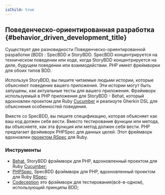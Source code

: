 ```yaml
---
isChild: true
---
```


## Поведенческо-ориентированная разработка {#behavior_driven_development_title}

Существует две разновидности Поведенческо-ориентированной разработки (BDD) : SpecBDD и StoryBDD. SpecBDD концентрируется на техническом поведении или коде, когда StoryBDD концентрируется на деле, будущем поведении или взаимодействии. PHP имеет фреймворки для обоих типов BDD.

Используя StoryBDD, вы пишите читаемые людьми истории, которые объясняют поведение вашего приложения. Эти истории могут быть запущены, как актуальные тесты для вашего приложения. Фрэймворк используемый в PHP приложения для StoryBDD - Behat, который вдохновлен проектом для Ruby [Cucumber](http://cukes.info/) и реализуте Gherkin DSL для объяснения особенностей поведения.

Вместе со SpecBDD, вы пишите спецификацию, которая объясняет как ваш код должен себя вести. Вместо тестирования функции или метода, вы объясняете, как эта функция или метод должен себя вести. PHP предлагает фрэймворк PHPSpec для данных целей. Этот фреймворк вдохновлен [проектом RSpec](http://rspec.info/) для Ruby.

### Инструменты

* [Behat](http://behat.org/), StoryBDD фрэймворк для PHP, вдохновленный проектом для Ruby [Cucumber](http://cukes.info/);
* [PHPSpec](http://www.phpspec.net/), SpecBDD фрэймворк для PHP, вдохновленный проектом для Ruby [RSpec](http://rspec.info/);
* [Codeception](http://www.codeception.com) это фрэймворк для тестирования(всё-в-одном), использующий принципы BDD;

